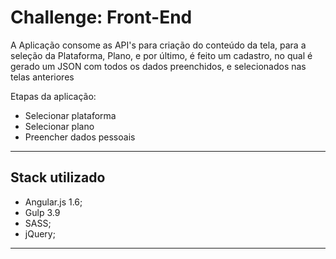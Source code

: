 # Challenge: Front-End

A Aplicação consome as API's para criação do conteúdo da tela, para a seleção da Plataforma, Plano, e por último, é feito um cadastro, no qual é gerado um JSON com todos os dados preenchidos, e selecionados nas telas anteriores

Etapas da aplicação:

* Selecionar plataforma
* Selecionar plano
* Preencher dados pessoais

---

## Stack utilizado

* Angular.js 1.6;
* Gulp 3.9
* SASS;
* jQuery;


---

